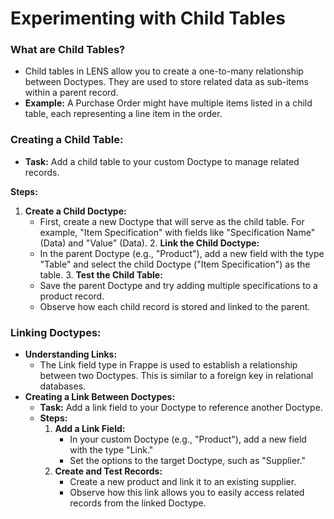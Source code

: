# Experimenting with Child Tables

### What are Child Tables?

 - Child tables in LENS allow you to create a one-to-many relationship between Doctypes. They are used to store related data as sub-items within a parent record.
- **Example:** A Purchase Order might have multiple items listed in a child table, each representing a line item in the order.

### Creating a Child Table:

-   **Task:** Add a child table to your custom Doctype to manage related records.

**Steps:**
   1. **Create a Child Doctype:**
        -   First, create a new Doctype that will serve as the child table. For example, "Item Specification" with fields like "Specification Name" (Data) and "Value" (Data).
    2. **Link the Child Doctype:**
        -   In the parent Doctype (e.g., "Product"), add a new field with the type "Table" and select the child Doctype ("Item Specification") as the table.
    3. **Test the Child Table:**
        -   Save the parent Doctype and try adding multiple specifications to a product record.
        -   Observe how each child record is stored and linked to the parent.

### **Linking Doctypes:**

-   **Understanding Links:**
    -   The Link field type in Frappe is used to establish a relationship between two Doctypes. This is similar to a foreign key in relational databases.
-   **Creating a Link Between Doctypes:**
    -   **Task:** Add a link field to your Doctype to reference another Doctype.
    -   **Steps:**
        1.  **Add a Link Field:**
            -   In your custom Doctype (e.g., "Product"), add a new field with the type "Link."
            -   Set the options to the target Doctype, such as "Supplier."
        2.  **Create and Test Records:**
            -   Create a new product and link it to an existing supplier.
            -   Observe how this link allows you to easily access related records from the linked Doctype.

<!--stackedit_data:
eyJoaXN0b3J5IjpbMTgwNTI0Nzk4MF19
-->